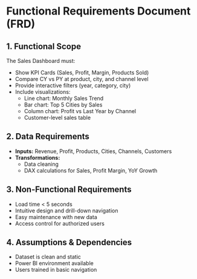 # Functional Requirements Document (FRD)

## 1. Functional Scope
The Sales Dashboard must:
- Show KPI Cards (Sales, Profit, Margin, Products Sold)
- Compare CY vs PY at product, city, and channel level
- Provide interactive filters (year, category, city)
- Include visualizations:
  - Line chart: Monthly Sales Trend
  - Bar chart: Top 5 Cities by Sales
  - Column chart: Profit vs Last Year by Channel
  - Customer-level sales table

## 2. Data Requirements
- **Inputs:** Revenue, Profit, Products, Cities, Channels, Customers  
- **Transformations:**  
  - Data cleaning  
  - DAX calculations for Sales, Profit Margin, YoY Growth  

## 3. Non-Functional Requirements
- Load time < 5 seconds  
- Intuitive design and drill-down navigation  
- Easy maintenance with new data  
- Access control for authorized users  

## 4. Assumptions & Dependencies
- Dataset is clean and static  
- Power BI environment available  
- Users trained in basic navigation  

